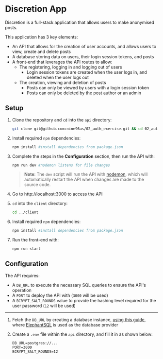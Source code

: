 # Discretion App

Discretion is a full-stack application that allows users to make anonymised posts.

This application has 3 key elements:

- An API that allows for the creation of user accounts, and allows users to view, create and delete posts
- A database storing data on users, their login session tokens, and posts
- A front-end that leverages the API routes to allow:
  - The registering, logging in and logging out of users
    - Login session tokens are created when the user logs in, and deleted when the user logs out
  - The creation, viewing and deletion of posts
    - Posts can only be viewed by users with a login session token
    - Posts can only be deleted by the post author or an admin

## Setup

1. Clone the repository and `cd` into the `api` directory:

   ```sh
   git clone git@github.com:nine96as/02_auth_exercise.git && cd 02_auth_exercise && cd api
   ```

2. Install required `npm` dependencies:

   ```sh
   npm install #install dependencies from package.json
   ```

3. Complete the steps in the **Configuration** section, then run the API with:

   ```sh
   npm run dev #nodemon listens for file changes
   ```

   > **Note**: The `dev` script will run the API with [nodemon](https://nodemon.io), which will automatically restart the API when changes are made to the source code.

4. Go to http://localhost:3000 to access the API

5. `cd` into the `client` directory:

   ```sh
   cd ../client
   ```

6. Install required `npm` dependencies:

   ```sh
   npm install #install dependencies from package.json
   ```

7. Run the front-end with:

   ```sh
   npm run start
   ```

## Configuration

The API requires:

- A `DB_URL` to execute the necessary SQL queries to ensure the API's operation
- A `PORT` to deploy the API with (`3000` will be used)
- A `BCRYPT_SALT_ROUNDS` value to provide the hashing level required for the user password (`12` will be used)

---

1. Fetch the `DB_URL` by creating a database instance, [using this guide](https://www.elephantsql.com/docs/index.html), where [ElephantSQL](https://www.elephantsql.com/) is used as the database provider

2. Create a `.env` file within the `api` directory, and fill it in as shown below:

   ```env
   DB_URL=postgres://...
   PORT=3000
   BCRYPT_SALT_ROUNDS=12
   ```
